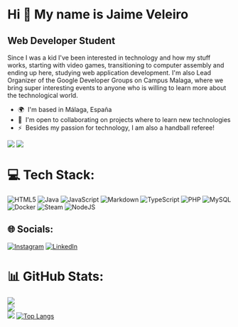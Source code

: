 
<!-- Proudly created with GPRM ( https://gprm.itsvg.in ) -->
<!--
**JaimeVeleiro/JaimeVeleiro** is a ✨ _special_ ✨ repository because its `README.md` (this file) appears on your GitHub profile.

Here are some ideas to get you started:

- 🔭 I’m currently working on ...
- 🌱 I’m currently learning ...
- 👯 I’m looking to collaborate on ...
- 🤔 I’m looking for help with ...
- 💬 Ask me about ...
- 📫 How to reach me: ...
- 😄 Pronouns: ...
- ⚡ Fun fact: ...
-->
Hi 👋 My name is Jaime Veleiro
==============================

Web Developer Student
---------------------

Since I was a kid I've been interested in technology and how my stuff works, starting with video games, transitioning to computer assembly and ending up here, studying web application development. I'm also Lead Organizer of the Google Developer Groups on Campus Malaga, where we bring super interesting events to anyone who is willing to learn more about the technological world.

* 🌍  I'm based in Málaga, España
* 🤝  I'm open to collaborating on projects where to learn new technologies
* ⚡  Besides my passion for technology, I am also a handball referee!

<a href="https://www.github.com/jaimeveleiro" target="_blank" rel="noreferrer"><img
src="https://img.shields.io/github/followers/jaimeveleiro?logo=github&style=for-the-badge&color=0891b2&labelColor=1c1917" /></a>
[![](https://visitcount.itsvg.in/api?id=jaimeveleiro&icon=2&color=3)](https://visitcount.itsvg.in)

# 💻 Tech Stack:
![HTML5](https://img.shields.io/badge/html5-%23E34F26.svg?style=for-the-badge&logo=html5&logoColor=white) ![Java](https://img.shields.io/badge/java-%23ED8B00.svg?style=for-the-badge&logo=openjdk&logoColor=white) ![JavaScript](https://img.shields.io/badge/javascript-%23323330.svg?style=for-the-badge&logo=javascript&logoColor=%23F7DF1E) ![Markdown](https://img.shields.io/badge/markdown-%23000000.svg?style=for-the-badge&logo=markdown&logoColor=white) ![TypeScript](https://img.shields.io/badge/typescript-%23007ACC.svg?style=for-the-badge&logo=typescript&logoColor=white) ![PHP](https://img.shields.io/badge/php-%23777BB4.svg?style=for-the-badge&logo=php&logoColor=white) ![MySQL](https://img.shields.io/badge/mysql-4479A1.svg?style=for-the-badge&logo=mysql&logoColor=white) ![Docker](https://img.shields.io/badge/docker-%230db7ed.svg?style=for-the-badge&logo=docker&logoColor=white) ![Steam](https://img.shields.io/badge/steam-%23000000.svg?style=for-the-badge&logo=steam&logoColor=white) ![NodeJS](https://img.shields.io/badge/node.js-6DA55F?style=for-the-badge&logo=node.js&logoColor=white)


## 🌐 Socials:
[![Instagram](https://img.shields.io/badge/Instagram-%23E4405F.svg?logo=Instagram&logoColor=white)](https://instagram.com/JaimeVeleiro) [![LinkedIn](https://img.shields.io/badge/LinkedIn-%230077B5.svg?logo=linkedin&logoColor=white)](https://linkedin.com/in/jaimeveleiro) 

# 📊 GitHub Stats:
![](https://github-readme-stats.vercel.app/api?username=jaimeveleiro&theme=onedark&hide_border=false&include_all_commits=false&count_private=true)<br/>
![](https://github-readme-streak-stats.herokuapp.com/?user=jaimeveleiro&theme=onedark&hide_border=false)<br/>
![](https://github-readme-stats.vercel.app/api/top-langs/?username=jaimeveleiro&theme=onedark&hide_border=false&include_all_commits=false&count_private=true&layout=compact)
[![Top Langs](https://github-readme-stats.vercel.app/api/top-langs/?username=jaimeveleiro)](https://github.com/anuraghazra/github-readme-stats)
